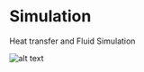 # Simulation
Heat transfer and Fluid Simulation


![alt text](https://github.com/[alvi1995]/[Simulation]/[Boltzman-Distribution]/screenshot.jpg?raw=true)
